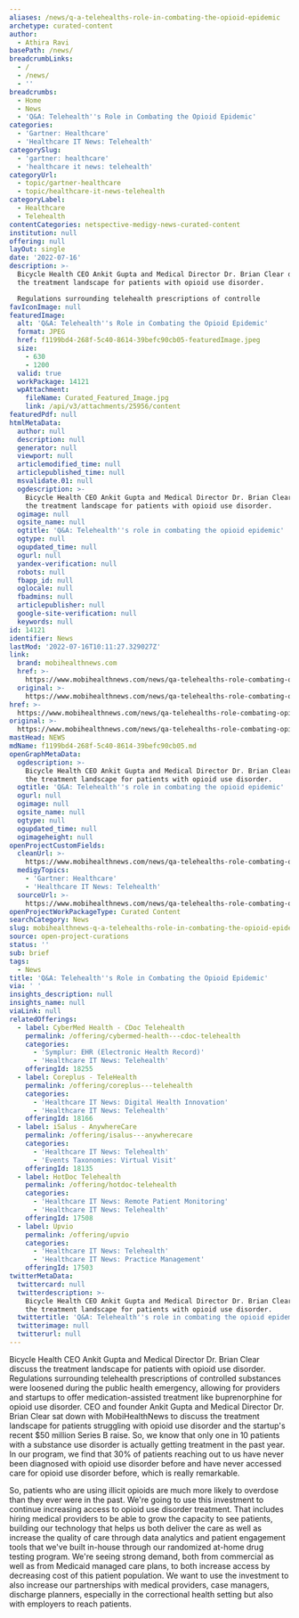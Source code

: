 ```yaml
---
aliases: /news/q-a-telehealths-role-in-combating-the-opioid-epidemic
archetype: curated-content
author:
  - Athira Ravi
basePath: /news/
breadcrumbLinks:
  - /
  - /news/
  - ''
breadcrumbs:
  - Home
  - News
  - 'Q&A: Telehealth''s Role in Combating the Opioid Epidemic'
categories:
  - 'Gartner: Healthcare'
  - 'Healthcare IT News: Telehealth'
categorySlug:
  - 'gartner: healthcare'
  - 'healthcare it news: telehealth'
categoryUrl:
  - topic/gartner-healthcare
  - topic/healthcare-it-news-telehealth
categoryLabel:
  - Healthcare
  - Telehealth
contentCategories: netspective-medigy-news-curated-content
institution: null
offering: null
layOut: single
date: '2022-07-16'
description: >-
  Bicycle Health CEO Ankit Gupta and Medical Director Dr. Brian Clear discuss
  the treatment landscape for patients with opioid use disorder.

  Regulations surrounding telehealth prescriptions of controlle
favIconImage: null
featuredImage:
  alt: 'Q&A: Telehealth''s Role in Combating the Opioid Epidemic'
  format: JPEG
  href: f1199bd4-268f-5c40-8614-39befc90cb05-featuredImage.jpeg
  size:
    - 630
    - 1200
  valid: true
  workPackage: 14121
  wpAttachment:
    fileName: Curated_Featured_Image.jpg
    link: /api/v3/attachments/25956/content
featuredPdf: null
htmlMetaData:
  author: null
  description: null
  generator: null
  viewport: null
  articlemodified_time: null
  articlepublished_time: null
  msvalidate.01: null
  ogdescription: >-
    Bicycle Health CEO Ankit Gupta and Medical Director Dr. Brian Clear discuss
    the treatment landscape for patients with opioid use disorder.
  ogimage: null
  ogsite_name: null
  ogtitle: 'Q&A: Telehealth''s role in combating the opioid epidemic'
  ogtype: null
  ogupdated_time: null
  ogurl: null
  yandex-verification: null
  robots: null
  fbapp_id: null
  oglocale: null
  fbadmins: null
  articlepublisher: null
  google-site-verification: null
  keywords: null
id: 14121
identifier: News
lastMod: '2022-07-16T10:11:27.329027Z'
link:
  brand: mobihealthnews.com
  href: >-
    https://www.mobihealthnews.com/news/qa-telehealths-role-combating-opioid-epidemic
  original: >-
    https://www.mobihealthnews.com/news/qa-telehealths-role-combating-opioid-epidemic
href: >-
  https://www.mobihealthnews.com/news/qa-telehealths-role-combating-opioid-epidemic
original: >-
  https://www.mobihealthnews.com/news/qa-telehealths-role-combating-opioid-epidemic
mastHead: NEWS
mdName: f1199bd4-268f-5c40-8614-39befc90cb05.md
openGraphMetaData:
  ogdescription: >-
    Bicycle Health CEO Ankit Gupta and Medical Director Dr. Brian Clear discuss
    the treatment landscape for patients with opioid use disorder.
  ogtitle: 'Q&A: Telehealth''s role in combating the opioid epidemic'
  ogurl: null
  ogimage: null
  ogsite_name: null
  ogtype: null
  ogupdated_time: null
  ogimageheight: null
openProjectCustomFields:
  cleanUrl: >-
    https://www.mobihealthnews.com/news/qa-telehealths-role-combating-opioid-epidemic
  medigyTopics:
    - 'Gartner: Healthcare'
    - 'Healthcare IT News: Telehealth'
  sourceUrl: >-
    https://www.mobihealthnews.com/news/qa-telehealths-role-combating-opioid-epidemic
openProjectWorkPackageType: Curated Content
searchCategory: News
slug: mobihealthnews-q-a-telehealths-role-in-combating-the-opioid-epidemic
source: open-project-curations
status: ''
sub: brief
tags:
  - News
title: 'Q&A: Telehealth''s Role in Combating the Opioid Epidemic'
via: ' '
insights_description: null
insights_name: null
viaLink: null
relatedOfferings:
  - label: CyberMed Health - CDoc Telehealth
    permalink: /offering/cybermed-health---cdoc-telehealth
    categories:
      - 'Symplur: EHR (Electronic Health Record)'
      - 'Healthcare IT News: Telehealth'
    offeringId: 18255
  - label: Coreplus - TeleHealth
    permalink: /offering/coreplus---telehealth
    categories:
      - 'Healthcare IT News: Digital Health Innovation'
      - 'Healthcare IT News: Telehealth'
    offeringId: 18166
  - label: iSalus - AnywhereCare
    permalink: /offering/isalus---anywherecare
    categories:
      - 'Healthcare IT News: Telehealth'
      - 'Events Taxonomies: Virtual Visit'
    offeringId: 18135
  - label: HotDoc Telehealth
    permalink: /offering/hotdoc-telehealth
    categories:
      - 'Healthcare IT News: Remote Patient Monitoring'
      - 'Healthcare IT News: Telehealth'
    offeringId: 17508
  - label: Upvio
    permalink: /offering/upvio
    categories:
      - 'Healthcare IT News: Telehealth'
      - 'Healthcare IT News: Practice Management'
    offeringId: 17503
twitterMetaData:
  twittercard: null
  twitterdescription: >-
    Bicycle Health CEO Ankit Gupta and Medical Director Dr. Brian Clear discuss
    the treatment landscape for patients with opioid use disorder.
  twittertitle: 'Q&A: Telehealth''s role in combating the opioid epidemic'
  twitterimage: null
  twitterurl: null
---
```

<p>Bicycle Health CEO Ankit Gupta and Medical Director Dr. Brian Clear discuss the treatment landscape for patients with opioid use disorder.
Regulations surrounding telehealth prescriptions of controlled substances were loosened during the public health emergency, allowing for providers and startups to offer medication-assisted treatment like buprenorphine for opioid use disorder.
CEO and founder Ankit Gupta and Medical Director Dr. Brian Clear sat down with MobiHealthNews to discuss the treatment landscape for patients struggling with opioid use disorder and the startup's recent $50 million Series B raise.
So, we know that only one in 10 patients with a substance use disorder is actually getting treatment in the past year.
In our program, we find that 30% of patients reaching out to us have never been diagnosed with opioid use disorder before and have never accessed care for opioid use disorder before, which is really remarkable.
</p><p>
So, patients who are using illicit opioids are much more likely to overdose than they ever were in the past.
We're going to use this investment to continue increasing access to opioid use disorder treatment.
That includes hiring medical providers to be able to grow the capacity to see patients, building our technology that helps us both deliver the care as well as increase the quality of care through data analytics and patient engagement tools that we've built in-house through our randomized at-home drug testing program.
We're seeing strong demand, both from commercial as well as from Medicaid managed care plans, to both increase access by decreasing cost of this patient population.
We want to use the investment to also increase our partnerships with medical providers, case managers, discharge planners, especially in the correctional health setting but also with employers to reach patients.</p>